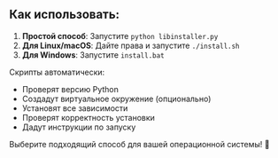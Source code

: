 
## Как использовать:

1. **Простой способ**: Запустите `python libinstaller.py`
2. **Для Linux/macOS**: Дайте права и запустите `./install.sh`
3. **Для Windows**: Запустите `install.bat`

Скрипты автоматически:
- Проверят версию Python
- Создадут виртуальное окружение (опционально)
- Установят все зависимости
- Проверят корректность установки
- Дадут инструкции по запуску

Выберите подходящий способ для вашей операционной системы! 🚀
